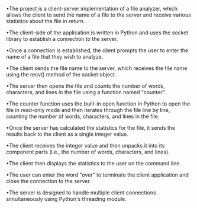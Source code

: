 •The project is a client-server implementation of a file analyzer, which allows the client to send the name of a file to the server and receive various statistics about the file in return.

•The client-side of the application is written in Python and uses the socket library to establish a connection to the server.

•Once a connection is established, the client prompts the user to enter the name of a file that they wish to analyze.

•The client sends the file name to the server, which receives the file name using the recv() method of the socket object.

•The server then opens the file and counts the number of words, characters, and lines in the file using a function named "counter".

•The counter function uses the built-in open function in Python to open the file in read-only mode and then iterates through the file line by line, counting the number of words, characters, and lines in the file.

•Once the server has calculated the statistics for the file, it sends the results back to the client as a single integer value.

•The client receives the integer value and then unpacks it into its component parts (i.e., the number of words, characters, and lines).

•The client then displays the statistics to the user on the command line.

•The user can enter the word "over" to terminate the client application and close the connection to the server.

•The server is designed to handle multiple client connections simultaneously using Python's threading module.

